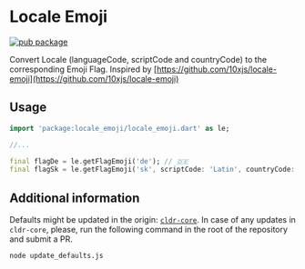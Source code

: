 # Locale Emoji

[![pub package](https://img.shields.io/pub/v/locale_emoji.svg)](https://pub.dev/packages/locale_emoji)

Convert Locale (languageCode, scriptCode and countryCode) to the corresponding Emoji Flag.
Inspired by [https://github.com/10xjs/locale-emoji](https://github.com/10xjs/locale-emoji)

## Usage

```dart
import 'package:locale_emoji/locale_emoji.dart' as le;

//...

final flagDe = le.getFlagEmoji('de'); // 🇩🇪
final flagSk = le.getFlagEmoji('sk', scriptCode: 'Latin', countryCode: 'SK'); // 🇸🇰
```

## Additional information

Defaults might be updated in the origin: [`cldr-core`](https://github.com/unicode-cldr/cldr-core/blob/master/supplemental/likelySubtags.json).
In case of any updates in `cldr-core`, please, run the following command in the root of the repository and submit a PR.

```console
node update_defaults.js
```
